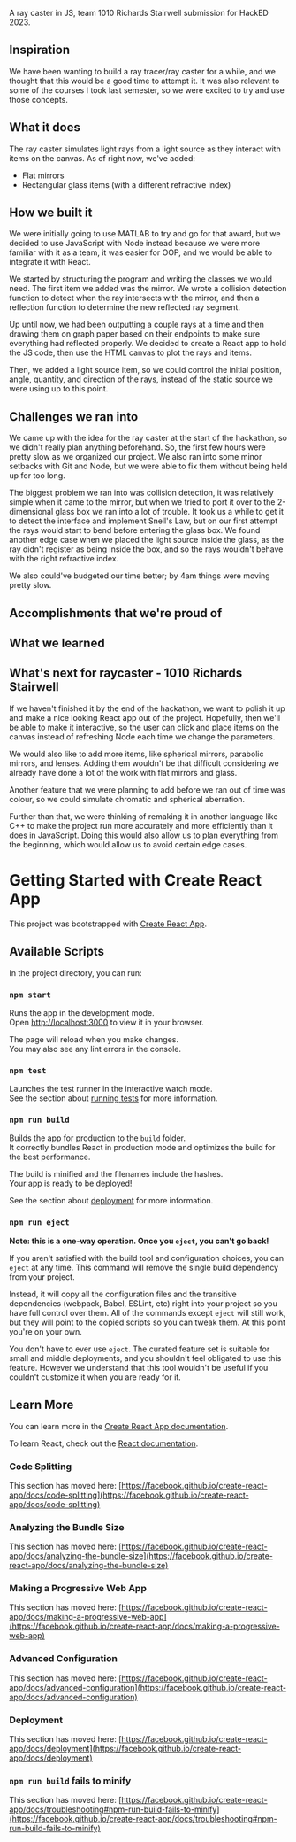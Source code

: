 A ray caster in JS, team 1010 Richards Stairwell submission for HackED 2023.


## Inspiration

We have been wanting to build a ray tracer/ray caster for a while, and we thought that this would be a good time to attempt it. It was also relevant to some of the courses I took last semester, so we were excited to try and use those concepts.

## What it does

The ray caster simulates light rays from a light source as they interact with items on the canvas. As of right now, we've added:

- Flat mirrors
- Rectangular glass items (with a different refractive index)


## How we built it

We were initially going to use MATLAB to try and go for that award, but we decided to use JavaScript with Node instead because we were more familiar with it as a team, it was easier for OOP, and we would be able to integrate it with React. 

We started by structuring the program and writing the classes we would need. The first item we added was the mirror. We wrote a collision detection function to detect when the ray intersects with the mirror, and then a reflection function to determine the new reflected ray segment.

Up until now, we had been outputting a couple rays at a time and then drawing them on graph paper based on their endpoints to make sure everything had reflected properly. We decided to create a React app to hold the JS code, then use the HTML canvas to plot the rays and items.

Then, we added a light source item, so we could control the initial position, angle, quantity, and direction of the rays, instead of the static source we were using up to this point.

## Challenges we ran into

We came up with the idea for the ray caster at the start of the hackathon, so we didn't really plan anything beforehand. So, the first few hours were pretty slow as we organized our project. We also ran into some minor setbacks with Git and Node, but we were able to fix them without being held up for too long.

The biggest problem we ran into was collision detection, it was relatively simple when it came to the mirror, but when we tried to port it over to the 2-dimensional glass box we ran into a lot of trouble. It took us a while to get it to detect the interface and implement Snell's Law, but on our first attempt the rays would start to bend before entering the glass box. We found another edge case when we placed the light source inside the glass, as the ray didn't register as being inside the box, and so the rays wouldn't behave with the right refractive index.

We also could've budgeted our time better; by 4am things were moving pretty slow.

## Accomplishments that we're proud of


## What we learned


## What's next for raycaster - 1010 Richards Stairwell

If we haven't finished it by the end of the hackathon, we want to polish it up and make a nice looking React app out of the project. Hopefully, then we'll be able to make it interactive, so the user can click and place items on the canvas instead of refreshing Node each time we change the parameters.

We would also like to add more items, like spherical mirrors, parabolic mirrors, and lenses. Adding them wouldn't be that difficult considering we already have done a lot of the work with flat mirrors and glass.

Another feature that we were planning to add before we ran out of time was colour, so we could simulate chromatic and spherical aberration. 

Further than that, we were thinking of remaking it in another language like C++ to make the project run more accurately and more efficiently than it does in JavaScript. Doing this would also allow us to plan everything from the beginning, which would allow us to avoid certain edge cases.


# Getting Started with Create React App

This project was bootstrapped with [Create React App](https://github.com/facebook/create-react-app).

## Available Scripts

In the project directory, you can run:

### `npm start`

Runs the app in the development mode.\
Open [http://localhost:3000](http://localhost:3000) to view it in your browser.

The page will reload when you make changes.\
You may also see any lint errors in the console.

### `npm test`

Launches the test runner in the interactive watch mode.\
See the section about [running tests](https://facebook.github.io/create-react-app/docs/running-tests) for more information.

### `npm run build`

Builds the app for production to the `build` folder.\
It correctly bundles React in production mode and optimizes the build for the best performance.

The build is minified and the filenames include the hashes.\
Your app is ready to be deployed!

See the section about [deployment](https://facebook.github.io/create-react-app/docs/deployment) for more information.

### `npm run eject`

**Note: this is a one-way operation. Once you `eject`, you can't go back!**

If you aren't satisfied with the build tool and configuration choices, you can `eject` at any time. This command will remove the single build dependency from your project.

Instead, it will copy all the configuration files and the transitive dependencies (webpack, Babel, ESLint, etc) right into your project so you have full control over them. All of the commands except `eject` will still work, but they will point to the copied scripts so you can tweak them. At this point you're on your own.

You don't have to ever use `eject`. The curated feature set is suitable for small and middle deployments, and you shouldn't feel obligated to use this feature. However we understand that this tool wouldn't be useful if you couldn't customize it when you are ready for it.

## Learn More

You can learn more in the [Create React App documentation](https://facebook.github.io/create-react-app/docs/getting-started).

To learn React, check out the [React documentation](https://reactjs.org/).

### Code Splitting

This section has moved here: [https://facebook.github.io/create-react-app/docs/code-splitting](https://facebook.github.io/create-react-app/docs/code-splitting)

### Analyzing the Bundle Size

This section has moved here: [https://facebook.github.io/create-react-app/docs/analyzing-the-bundle-size](https://facebook.github.io/create-react-app/docs/analyzing-the-bundle-size)

### Making a Progressive Web App

This section has moved here: [https://facebook.github.io/create-react-app/docs/making-a-progressive-web-app](https://facebook.github.io/create-react-app/docs/making-a-progressive-web-app)

### Advanced Configuration

This section has moved here: [https://facebook.github.io/create-react-app/docs/advanced-configuration](https://facebook.github.io/create-react-app/docs/advanced-configuration)

### Deployment

This section has moved here: [https://facebook.github.io/create-react-app/docs/deployment](https://facebook.github.io/create-react-app/docs/deployment)

### `npm run build` fails to minify

This section has moved here: [https://facebook.github.io/create-react-app/docs/troubleshooting#npm-run-build-fails-to-minify](https://facebook.github.io/create-react-app/docs/troubleshooting#npm-run-build-fails-to-minify)
